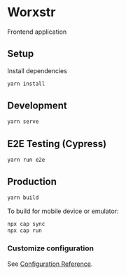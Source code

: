 # Worxstr
Frontend application

## Setup

Install dependencies
```bash
yarn install
```

## Development

```bash
yarn serve
```

## E2E Testing (Cypress)

```
yarn run e2e
```

## Production
```bash
yarn build
```

To build for mobile device or emulator:
```bash
npx cap sync
npx cap run
```

### Customize configuration
See [Configuration Reference](https://cli.vuejs.org/config/).
